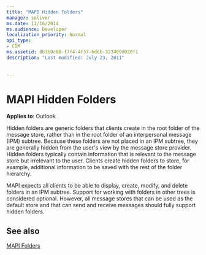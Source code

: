 ```yaml
---
title: "MAPI Hidden Folders"
manager: soliver
ms.date: 11/16/2014
ms.audience: Developer
localization_priority: Normal
api_type:
- COM
ms.assetid: 8b3b9c80-f7f4-4f37-bd6b-323469d020f1
description: "Last modified: July 23, 2011"
 
 
---
```


# MAPI Hidden Folders

  
  
**Applies to**: Outlook 
  
Hidden folders are generic folders that clients create in the root folder of the message store, rather than in the root folder of an interpersonal message (IPM) subtree. Because these folders are not placed in an IPM subtree, they are generally hidden from the user's view by the message store provider. Hidden folders typically contain information that is relevant to the message store but irrelevant to the user. Clients create hidden folders to store, for example, additional information to be saved with the rest of the folder hierarchy.
  
MAPI expects all clients to be able to display, create, modify, and delete folders in an IPM subtree. Support for working with folders in other trees is considered optional. However, all message stores that can be used as the default store and that can send and receive messages should fully support hidden folders.
  
## See also



[MAPI Folders](mapi-folders.md)

